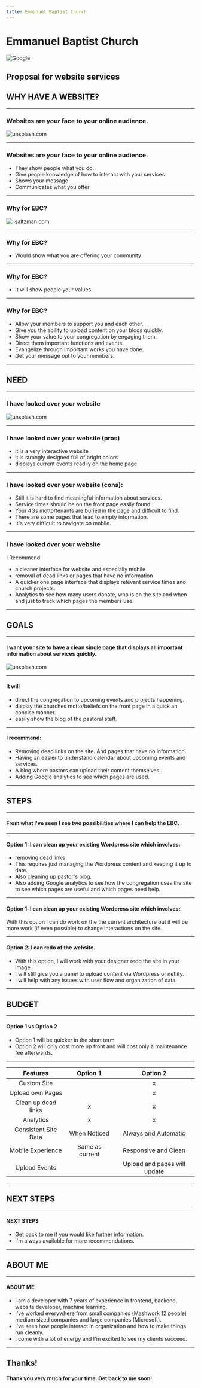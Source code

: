 ```yaml
---
title: Emmanuel Baptist Church
---
```


# Emmanuel Baptist Church

![Google](https://upload.wikimedia.org/wikipedia/commons/thumb/d/de/Emmanuel_Baptist_SE_sun_jeh.jpg/1200px-Emmanuel_Baptist_SE_sun_jeh.jpg)

Proposal for website services
---

## WHY HAVE A WEBSITE?

---

### Websites are your face to your online audience.

![unsplash.com](https://images.pexels.com/photos/374016/pexels-photo-374016.jpeg?auto=compress&cs=tinysrgb&dpr=2&h=750&w=1260)

---

### Websites are your face to your online audience.

- They show people what you do.
- Give people knowledge of how to interact with your services
- Shows your message 
- Communicates what you offer

---

### Why for EBC?
![lisaltzman.com](http://www.lisaltzman.com/wp-content/uploads/2011/06/LSA-P-EmBaptist-mainpic-071511.jpg)

---

### Why for EBC?

- Would show what you are offering your community

---

### Why for EBC?

- It will show people your values.

---

### Why for EBC?

- Allow your members to support you and each other.
- Give you the ability to upload content on your blogs quickly.
- Show your value to your congregation by engaging them.
- Direct them important functions and events.
- Evangelize through important works you have done.
- Get your message out to your members.

---

## NEED

---

### I have looked over your website

![unsplash.com](https://images.unsplash.com/photo-1516382799247-87df95d790b7?ixlib=rb-1.2.1&ixid=eyJhcHBfaWQiOjEyMDd9&auto=format&fit=crop&w=1053&q=80)

---

### I have looked over your website (pros)

- it is a very interactive website
- it is strongly designed full of bright colors
- displays current events readily on the home page

---

### I have looked over your website (cons):

- Still it is hard to find meaningful information about services.
- Service times should be on the front page easily found.
- Your 4Gs motto/tenants are buried in the page and difficult to find.
- There are some pages that lead to empty information.
- It's very difficult to navigate on mobile.

---

### I have looked over your website

I Recommend

- a cleaner interface for website and especially mobile
- removal of dead links or pages that have no information
- A quicker one page interface that displays relevant service times and church projects.
- Analytics to see how many users donate, who is on the site and when and just to track which pages the members use.

---

## GOALS

---

#### I want your site to have a clean single page that displays all important information about services quickly.

![unsplash.com](https://as1.ftcdn.net/jpg/00/69/02/14/500_F_69021405_4N6x5rfqo85wlky09HyaeAm9xDr5aklV.jpg)

---

#### It will

- direct the congregation to upcoming events and projects happening.
- display the churches motto/beliefs on the front page in a quick an concise manner.
- easily show the blog of the pastoral staff.

---

#### I recommend: 

- Removing dead links on the site.  And pages that have no information.
- Having an easier to understand calendar about upcoming events and services.
- A blog where pastors can upload their content themselves.  
- Adding Google analytics to see which pages are used.

---

## STEPS

---

#### From what I've seen I see two possibilities where I can help the EBC.

---

#### Option 1: I can clean up your existing Wordpress site which involves:

- removing dead links
- This requires just managing the Wordpress content and keeping it up to date.  
- Also cleaning up pastor's blog.
- Also adding Google analytics to see how the congregation uses the site to see which pages are useful and which pages need help.    

---

#### Option 1: I can clean up your existing Wordpress site which involves:

With this option I can do work on the the current architecture but it will be more work (if even possible) to change interactions on the site.

---

#### Option 2: I can redo of the website.

- With this option, I will work with your designer redo the site in your image.
- I will still give you a panel to upload content via Wordpress or netlify.
- I will help with any issues with user flow and organization of data.

---

## BUDGET

---

#### Option 1 vs Option 2

- Option 1 will be quicker in the short term
- Option 2 will only cost more up front and will cost only a maintenance fee afterwards.  

---

| Features             | Option 1        | Option 2                     |
| :------------------: |:---------------:| :---------------------------:|
| Custom Site          |                 |               x              |
| Upload own Pages     |                 |               x              |
| Clean up dead links  |       x         |               x              |
| Analytics            |       x         |               x              |
| Consistent Site Data |   When Noticed  |      Always and Automatic    |
| Mobile Experience    | Same as current |      Responsive and Clean    |
| Upload Events        |                 | Upload and pages will update |

---

## NEXT STEPS

---

#### NEXT STEPS

- Get back to me if you would like further information.
- I'm always available for more recommendations.

---

## ABOUT ME

---

#### ABOUT ME

- I am a developer with 7 years of experience in frontend, backend, website developer, machine learning.
- I've worked everywhere from small companies (Mashwork 12 people) medium sized companies and large companies (Microsoft).
- I've seen how people interact in organization and how to make things run cleanly.
- I come with a lot of energy and I'm excited to see my clients succeed.

---

## Thanks!

#### Thank you very much for your time.  Get back to me soon!
